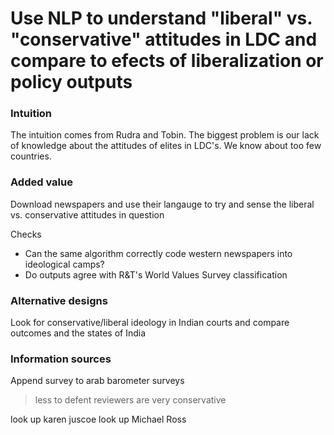 # Use NLP to understand "liberal" vs. "conservative" attitudes in LDC and compare to efects of liberalization or policy outputs

### Intuition

The intuition comes from Rudra and Tobin. The biggest problem is our lack of knowledge about the attitudes of elites in LDC's. We know about too few countries.

### Added value

Download newspapers and use their langauge to try and sense the liberal vs. conservative attitudes in question

Checks
- Can the same algorithm correctly code western newspapers into ideological camps?
- Do outputs agree with R&T's World Values Survey classification

### Alternative designs

Look for conservative/liberal ideology in Indian courts and compare outcomes and the states of India

### Information sources

Append survey to arab barometer surveys
  > less to defent reviewers are very conservative
  
  look up karen juscoe
  look up Michael Ross

